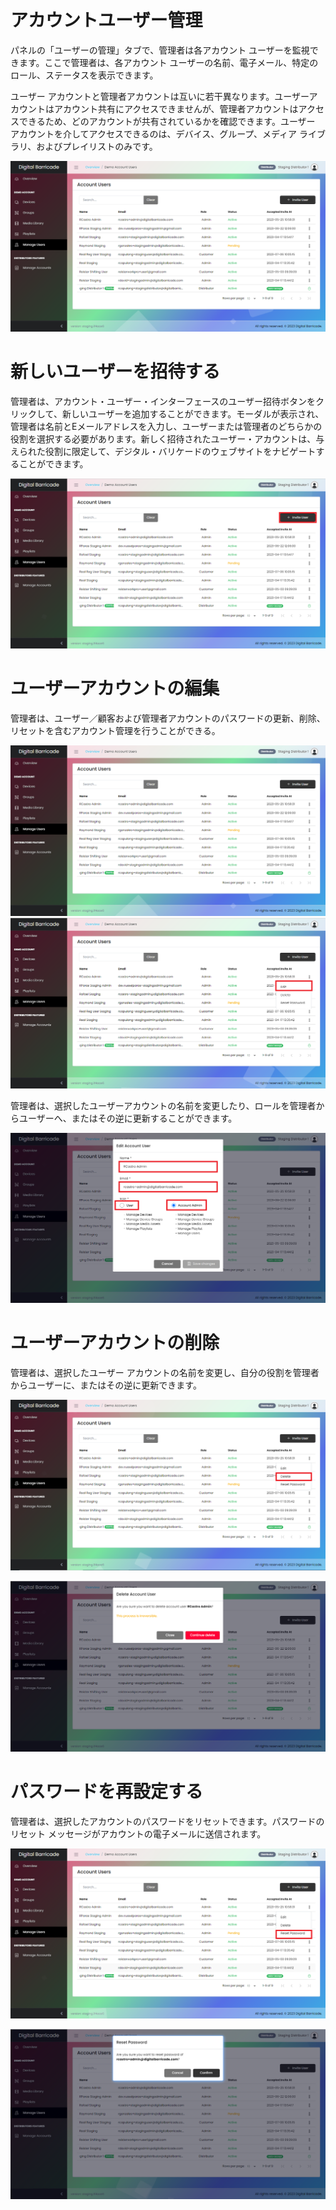 # アカウントユーザー管理

<div class="description">

パネルの「ユーザーの管理」タブで、管理者は各アカウント ユーザーを監視できます。ここで管理者は、各アカウント ユーザーの名前、電子メール、特定のロール、ステータスを表示できます。

ユーザー アカウントと管理者アカウントは互いに若干異なります。ユーザーアカウントはアカウント共有にアクセスできませんが、管理者アカウントはアクセスできるため、どのアカウントが共有されているかを確認できます。ユーザー アカウントを介してアクセスできるのは、デバイス、グループ、メディア ライブラリ、およびプレイリストのみです。

![user_list](../images/manageUsers/manageUsers.png ":size=100%")

</div>

# 新しいユーザーを招待する

<div class="description">

管理者は、アカウント・ユーザー・インターフェースのユーザー招待ボタンをクリックして、新しいユーザーを追加することができます。モーダルが表示され、管理者は名前とEメールアドレスを入力し、ユーザーまたは管理者のどちらかの役割を選択する必要があります。新しく招待されたユーザー・アカウントは、与えられた役割に限定して、デジタル・バリケードのウェブサイトをナビゲートすることができます。

![user_invite](../images/manageUsers/manageUsersAdd.png ":size=100%")

</div>

# ユーザーアカウントの編集

<div class="description">

管理者は、ユーザー／顧客および管理者アカウントのパスワードの更新、削除、リセットを含むアカウント管理を行うことができる。

![user_edit](../images/manageUsers/manageUsers.png ":size=100%")
![user_edit](../images/manageUsers/manageUsersEdit.png ":size=100%")

管理者は、選択したユーザーアカウントの名前を変更したり、ロールを管理者からユーザーへ、またはその逆に更新することができます。

![user_edit](../images/manageUsers/manageUsersEditModal.png ":size=100%")

</div>

# ユーザーアカウントの削除

<div class="description">

管理者は、選択したユーザー アカウントの名前を変更し、自分の役割を管理者からユーザーに、またはその逆に更新できます。

![user_delete](../images/manageUsers/manageUsersDelete.png ":size=100%")

![manage_user](../images/manageUsers/manageUsersDeleteModal.png ":size=100%")

</div>

# パスワードを再設定する

<div class="description">

管理者は、選択したアカウントのパスワードをリセットできます。パスワードのリセット メッセージがアカウントの電子メールに送信されます。

![user_reset](../images/manageUsers/manageUsersReset.png ":size=100%")

![user_reset](../images/manageUsers/manageUsersResetModal.png ":size=100%")

</div>